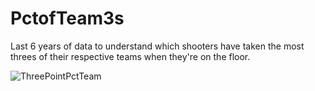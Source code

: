 # PctofTeam3s

Last 6 years of data to understand which shooters have taken the most threes of their respective teams when they're on the floor.

![ThreePointPctTeam](https://user-images.githubusercontent.com/47418924/120903176-a2532100-c612-11eb-9195-f61ef04e5390.png)
